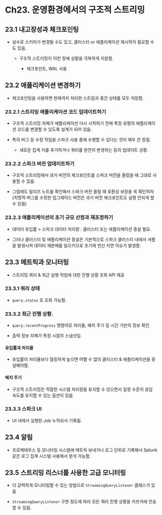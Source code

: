 # Ch23. 운영환경에서의 구조적 스트리밍

## 23.1 내고장성과 체크포인팅

- 실수로 스키마가 변경될 수도 있고, 클러스터 or 애플리케이션 재시작이 필요할 수도 있음.

    - 구조적 스트리밍이 이런 장애 상황을 극복하게 지원함.

        - 체크포인트, WAL 사용

## 23.2 애플리케이션 변경하기

- 체크포인팅을 사용하면 현재까지 처리한 스트림과 중간 상태를 모두 저장함.

### 23.2.1 스트리밍 애플리케이션 코드 업데이트하기

- 구조적 스트리밍 자체가 애플리케이션 다시 시작하기 전에 특정 유형의 애플리케이션 코드를 변경할 수 있도록 설계가 되어 있음.

- 특히 버그 등 수정 작업을 스파크 사용 중에 수행할 수 있다는 것이 매우 큰 장점.

    - 새로운 집계 키를 추가하거나 쿼리를 완전히 변경하는 등의 업데이트 상황.

### 23.2.2 스파크 버전 업데이트하기

- 구조적 스트리밍에서 과거 버전의 체크포인트를 스파크 버전을 올렸을 때 그대로 사용할 수 있음.

- 그럼에도 릴리즈 노트를 확인해서 스파크 버전 올릴 때 호환성 보장을 꼭 확인하자 (치명적 버그를 수정한 업그레이드 버전은 과거 버전 체크포인트도 실행 안되게 할 수 있음)

### 23.2.3 애플리케이션의 초기 규모 산정과 재조정하기

- 데이터 유입률 > 스파크 데이터 처리량 : 클러스터 또는 애플리케이션 증설 필요.

- 그러나 클러스터 및 애플리케이션 증설은 기본적으로 스파크 클러스터 내에서 셔플을 발생시켜 데이터 재분배를 일으키므로 초기에 연산 지연 이슈가 발생함.

## 23.3 메트릭과 모니터링

- 스트리밍 쿼리 & 최근 실행 작업에 대한 진행 상황 조회 API 제공

### 23.3.1 쿼리 상태

- `query.status` 로 조회 가능함.

### 23.3.2 최근 진행 상황.

- `query.recentProgress` 명령어로 처리율, 배치 주기 등 시간 기반의 정보 확인.

- 출력 정보 자체가 특정 시점의 스냅샷임.

#### 유입률과 처리율

- 유입률이 처리율보다 월등하게 높으면 어쩔 수 없이 클러스터 & 애플리케이션을 증설해야함.

#### 배치 주기

- 구조적 스트리밍은 적절한 시스템 처리량을 유지할 수 있으면서 일정 수준의 응답 속도를 유지할 수 있는 옵션이 있음.

### 23.3.3 스파크 UI

- UI 내에서 실행된 Job 누적되서 기록됨.

## 23.4 알림

- 프로메테우스 등 모니터링 시스템에 메트릭 보내거나 로그 단위로 기록해서 Splunk 같은 로그 집계 시스템 사용해서 분석 가능함.

## 23.5 스트리밍 리스너를 사용한 고급 모니터링

- 더 강력하게 모니터링할 수 있는 방법으로 `StreamingQueryListener` 클래스가 있음

- `StreamingQueryListener` 구현 정도에 따라 모든 쿼리 진행 상황을 카프카에 전송할 수 있음.